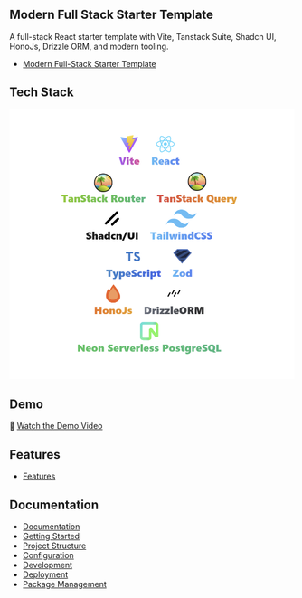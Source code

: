## Modern Full Stack Starter Template
A full-stack React starter template with Vite, Tanstack Suite, Shadcn UI, HonoJs, Drizzle ORM, and modern tooling.

- [Modern Full-Stack Starter Template](https://reactvitenstack.vercel.app/)

## Tech Stack
![Tech Stack](https://github.com/KaraBharat/ReactViTenStack/blob/main/client/public/demo/9s80fsdf%3Dsdfsshjgdfh.png)

## Demo
🎥 [Watch the Demo Video](https://www.bharatkara.com/demo/uisfhgjdf98732.mp4)

## Features

- [Features](https://reactvitenstack.vercel.app/features)

## Documentation

- [Documentation](https://reactvitenstack.vercel.app/docs)
- [Getting Started](https://reactvitenstack.vercel.app/docs#getting-started)
- [Project Structure](https://reactvitenstack.vercel.app/docs#project-structure)
- [Configuration](https://reactvitenstack.vercel.app/docs#configuration)
- [Development](https://reactvitenstack.vercel.app/docs#development)
- [Deployment](https://reactvitenstack.vercel.app/docs#deployment)
- [Package Management](https://reactvitenstack.vercel.app/docs#package-management)
